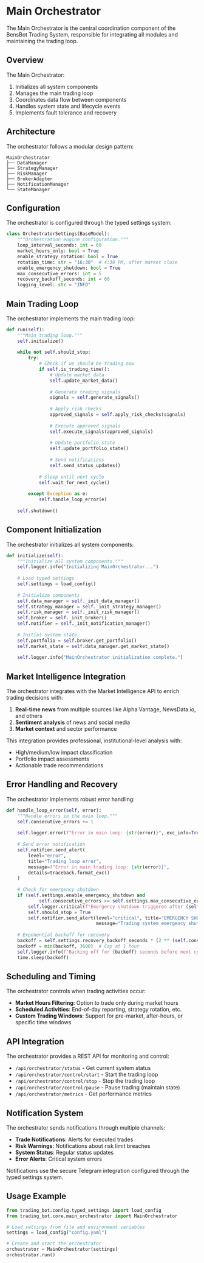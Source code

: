 # Main Orchestrator

The Main Orchestrator is the central coordination component of the BensBot Trading System, responsible for integrating all modules and maintaining the trading loop.

## Overview

The Main Orchestrator:

1. Initializes all system components
2. Manages the main trading loop
3. Coordinates data flow between components
4. Handles system state and lifecycle events
5. Implements fault tolerance and recovery

## Architecture

The orchestrator follows a modular design pattern:

```
MainOrchestrator
├── DataManager
├── StrategyManager
├── RiskManager
├── BrokerAdapter
├── NotificationManager
└── StateManager
```

## Configuration

The orchestrator is configured through the typed settings system:

```python
class OrchestratorSettings(BaseModel):
    """Orchestration engine configuration."""
    loop_interval_seconds: int = 60
    market_hours_only: bool = True
    enable_strategy_rotation: bool = True
    rotation_time: str = "16:30"  # 4:30 PM, after market close
    enable_emergency_shutdown: bool = True
    max_consecutive_errors: int = 5
    recovery_backoff_seconds: int = 60
    logging_level: str = "INFO"
```

## Main Trading Loop

The orchestrator implements the main trading loop:

```python
def run(self):
    """Main trading loop."""
    self.initialize()
    
    while not self.should_stop:
        try:
            # Check if we should be trading now
            if self.is_trading_time():
                # Update market data
                self.update_market_data()
                
                # Generate trading signals
                signals = self.generate_signals()
                
                # Apply risk checks
                approved_signals = self.apply_risk_checks(signals)
                
                # Execute approved signals
                self.execute_signals(approved_signals)
                
                # Update portfolio state
                self.update_portfolio_state()
                
                # Send notifications
                self.send_status_updates()
            
            # Sleep until next cycle
            self.wait_for_next_cycle()
            
        except Exception as e:
            self.handle_loop_error(e)
    
    self.shutdown()
```

## Component Initialization

The orchestrator initializes all system components:

```python
def initialize(self):
    """Initialize all system components."""
    self.logger.info("Initializing MainOrchestrator...")
    
    # Load typed settings
    self.settings = load_config()
    
    # Initialize components
    self.data_manager = self._init_data_manager()
    self.strategy_manager = self._init_strategy_manager()
    self.risk_manager = self._init_risk_manager()
    self.broker = self._init_broker()
    self.notifier = self._init_notification_manager()
    
    # Initial system state
    self.portfolio = self.broker.get_portfolio()
    self.market_state = self.data_manager.get_market_state()
    
    self.logger.info("MainOrchestrator initialization complete.")
```

## Market Intelligence Integration

The orchestrator integrates with the Market Intelligence API to enrich trading decisions with:

1. **Real-time news** from multiple sources like Alpha Vantage, NewsData.io, and others
2. **Sentiment analysis** of news and social media
3. **Market context** and sector performance

This integration provides professional, institutional-level analysis with:
- High/medium/low impact classification
- Portfolio impact assessments
- Actionable trade recommendations

## Error Handling and Recovery

The orchestrator implements robust error handling:

```python
def handle_loop_error(self, error):
    """Handle errors in the main loop."""
    self.consecutive_errors += 1
    
    self.logger.error(f"Error in main loop: {str(error)}", exc_info=True)
    
    # Send error notification
    self.notifier.send_alert(
        level="error",
        title="Trading loop error",
        message=f"Error in main trading loop: {str(error)}",
        details=traceback.format_exc()
    )
    
    # Check for emergency shutdown
    if (self.settings.enable_emergency_shutdown and 
            self.consecutive_errors >= self.settings.max_consecutive_errors):
        self.logger.critical(f"Emergency shutdown triggered after {self.consecutive_errors} consecutive errors")
        self.should_stop = True
        self.notifier.send_alert(level="critical", title="EMERGENCY SHUTDOWN", 
                                 message="Trading system emergency shutdown triggered")
    
    # Exponential backoff for recovery
    backoff = self.settings.recovery_backoff_seconds * (2 ** (self.consecutive_errors - 1))
    backoff = min(backoff, 3600)  # Cap at 1 hour
    self.logger.info(f"Backing off for {backoff} seconds before next cycle")
    time.sleep(backoff)
```

## Scheduling and Timing

The orchestrator controls when trading activities occur:

- **Market Hours Filtering**: Option to trade only during market hours
- **Scheduled Activities**: End-of-day reporting, strategy rotation, etc.
- **Custom Trading Windows**: Support for pre-market, after-hours, or specific time windows

## API Integration

The orchestrator provides a REST API for monitoring and control:

- `/api/orchestrator/status` - Get current system status
- `/api/orchestrator/control/start` - Start the trading loop
- `/api/orchestrator/control/stop` - Stop the trading loop
- `/api/orchestrator/control/pause` - Pause trading (maintain state)
- `/api/orchestrator/metrics` - Get performance metrics

## Notification System

The orchestrator sends notifications through multiple channels:

- **Trade Notifications**: Alerts for executed trades
- **Risk Warnings**: Notifications about risk limit breaches
- **System Status**: Regular status updates
- **Error Alerts**: Critical system errors

Notifications use the secure Telegram integration configured through the typed settings system.

## Usage Example

```python
from trading_bot.config.typed_settings import load_config
from trading_bot.core.main_orchestrator import MainOrchestrator

# Load settings from file and environment variables
settings = load_config("config.yaml")

# Create and start the orchestrator
orchestrator = MainOrchestrator(settings)
orchestrator.run()
```
